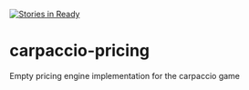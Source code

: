 [![Stories in Ready](https://badge.waffle.io/l2fprod/carpaccio-pricing.png?label=ready&title=Ready)](https://waffle.io/l2fprod/carpaccio-pricing)
# carpaccio-pricing
Empty pricing engine implementation for the carpaccio game
